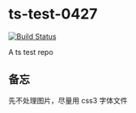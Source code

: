 # ts-test-0427

[![Build Status](https://travis-ci.org/wangfupeng1988/ts-test-0427.svg?branch=master)](https://travis-ci.org/wangfupeng1988/ts-test-0427)

A ts test repo

## 备忘

先不处理图片，尽量用 css3 字体文件

